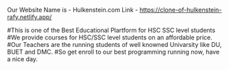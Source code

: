 Our Website Name is - Hulkenstein.com
Link - https://clone-of-hulkenstein-rafy.netlify.app/

#This is one of the Best Educational Plartform for HSC SSC level students
#We provide courses for HSC/SSC level students on an affordable price.
#Our Teachers are the running students of well knowned Univarsity like DU, BUET and DMC. 
#So get enroll to our best programming running now, have a nice day.
